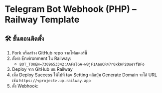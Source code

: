 # Telegram Bot Webhook (PHP) – Railway Template

## 🛠️ ขั้นตอนติดตั้ง

1. Fork หรือสร้าง GitHub repo จากโฟลเดอร์นี้
2. ตั้งค่า Environment ใน Railway:
   - `BOT_TOKEN=7309653342:AAFalGA-wBjF1AauCR47r0xkHP2OueYfBFo`
3. Deploy จาก GitHub บน Railway
4. เมื่อ Deploy Success ให้ไปที่ tav Setting คลิกปุ่ม Generate Domain จะได้ URL เช่น `https://<project>.up.railway.app`
5. ตั้ง Webhook:

